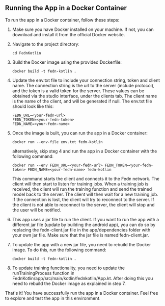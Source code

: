 ## Running the App in a Docker Container

To run the app in a Docker container, follow these steps:

1. Make sure you have Docker installed on your machine. If not, you can download and install it from the official Docker website.

2. Navigate to the project directory:

    ```shell
    cd FednKotlin
    ```

3. Build the Docker image using the provided Dockerfile:

    ```shell
    docker build -t fedn-kotlin .
    ```

4. Update the env.txt file to include your connection string, token and client name. The connection string is the url to the server (include protocol), and the token is a valid token for the server. These values can be obtained via the studio interface, under the clients tab. The client name is the name of the client, and will be generated if null. The env.txt file should look like this:

    ```shell
    FEDN_URL=<your-fedn-url>
    FEDN_TOKEN=<your-fedn-token>
    FEDN_NAME=<your-fedn-name>
    ```

5. Once the image is built, you can run the app in a Docker container:

    ```shell
    docker run --env-file env.txt fedn-kotlin
    ```

    alternatively, skip steg 4 and run the app in a Docker container with the following command:

    ```shell
    docker run --env FEDN_URL=<your-fedn-url> FEDN_TOKEN=<your-fedn-token> FEDN_NAME=<your-fedn-name> fedn-kotlin
    ```

    This command starts the client and connects it to the Fedn network. The client will then start to listen for training jobs. When a training job is received, the client will run the training function and send the trained model back to the server. The client will then wait for a new training job. If the connection is lost, the client will try to reconnect to the server. If the client is not able to reconnect to the server, the client will stop and the user will be notified.

6. This app uses a jar file to run the client. If you want to run the app with a different jar file (update by building the android app), you can do so by replacing the fedn-client.jar file in the app/dependencies folder with your own jar file. Make sure that the jar file is named fedn-client.jar.

7. To update the app with a new jar file, you need to rebuild the Docker image. To do this, run the following command:

    ```shell
    docker build -t fedn-kotlin .
    ```

8. To update training functionality, you need to update the runTrainingProcess function in FednKotlin/app/src/main/kotlin/fednkotlin/App.kt. After doing this you need to rebuild the Docker image as explained in step 7. 

That's it! You have successfully run the app in a Docker container. Feel free to explore and test the app in this environment.
